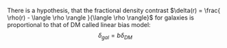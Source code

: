 There is a hypothesis, that the fractional density contrast $\delta(r) = \frac{ \rho(r) - \langle \rho \rangle }{\langle \rho \rangle}$ for galaxies is proportional to that of DM called linear bias model: $$\delta_{gal} = b\delta_{DM}$$ 